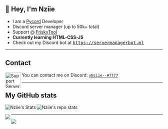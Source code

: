 ## 👋 Hey, I'm Nziie
- I am a [Pycord](https://github.com/Pycord-Development/pycord) Developer
- Discord server manager (up to 50k+ total)
- Support @ [FriskyTool](https://frisky.dev)
- **Currently learning HTML-CSS-JS**
- Check out my Discord bot at <kbd>https://servermanagerbot.ml</kbd>

---

## Contact

<img align="left" alt="Support Server" width="50px" src="https://user-images.githubusercontent.com/80853540/152623209-90c948e9-6ddb-47c9-ae6f-29df883272b0.png"/> You can contact me on Discord: [`vNziie--#7777`](https://discord.com/channels/@me/550476809280421903)

---

## My GitHub stats
<img align="left" alt="Nziie's Stats" src="https://github-readme-stats.vercel.app/api?username=nzii3&show_icons=true&theme=dark">

![Nziie's repo stats](https://github-profile-summary-cards.vercel.app/api/cards/most-commit-language?username=nzii3&theme=solarized_dark)

<img align="left" src="https://github-readme-stats.vercel.app/api/top-langs/?username=nzii3&layout=compact&theme=dark"/>


<hr/>

![](https://komarev.com/ghpvc/?username=Nzii3&color=blue)
